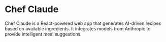 # Chef Claude

Chef Claude is a React-powered web app that generates AI-driven recipes based on available ingredients. It integrates models from Anthropic to provide intelligent meal suggestions.